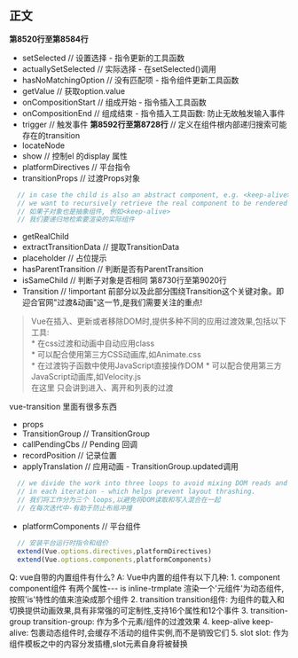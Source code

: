 正文
---
**第8520行至第8584行**
  * setSelected // 设置选择 - 指令更新的工具函数
  * actuallySetSelected // 实际选择 - 在setSelected()调用
  * hasNoMatchingOption //  没有匹配项 - 指令组件更新工具函数
  * getValue  // 获取option.value 
  * onCompositionStart  // 组成开始 - 指令插入工具函数
  * onCompositionEnd  //   组成结束 - 指令插入工具函数: 防止无故触发输入事件
  * trigger // 触发事件
**第8592行至第8728行**
  //  定义在组件根内部递归搜索可能存在的transition
  * locateNode 
  * show  // 控制el 的display 属性
  * platformDirectives // 平台指令
  * transitionProps // 过渡Props对象
```javascript
  // in case the child is also an abstract component, e.g. <keep-alive>
  // we want to recursively retrieve the real component to be rendered
  // 如果子对象也是抽象组件, 例如<keep-alive>
  // 我们要递归地检索要渲染的实际组件
```
  * getRealChild
  * extractTransitionData // 提取TransitionData
  * placeholder // 占位提示
  * hasParentTransition // 判断是否有ParentTransition
  * isSameChild // 判断子对象是否相同
第8730行至第9020行
  * Transition  // !important
  前部分以及此部分围绕Transition这个关键对象。即迎合官网"过渡&动画"这一节,是我们需要关注的重点!
  > Vue在插入、更新或者移除DOM时,提供多种不同的应用过渡效果,包括以下工具:  
    * 在css过渡和动画中自动应用class  
    * 可以配合使用第三方CSS动画库,如Animate.css  
    * 在过渡钩子函数中使用JavaScript直接操作DOM
    * 可以配合使用第三方JavaScript动画库,如Velocity.js  
    在这里 只会讲到进入、离开和列表的过渡  

vue-transition 里面有很多东西
  * props
  * TransitionGroup //  TransitionGroup
  * callPendingCbs  // Pending 回调
  * recordPosition  // 记录位置
  * applyTranslation  // 应用动画 - TransitionGroup.updated调用
```javascript
  // we divide the work into three loops to avoid mixing DOM reads and writes
  // in each iteration - which helps prevent layout thrashing.
  // 我们将工作分为三个 loops,以避免将DOM读取和写入混合在一起  
  // 在每次迭代中-有助于防止布局冲撞
```
  * platformComponents  // 平台组件
```javascript
  // 安装平台运行时指令和组价
  extend(Vue.options.directives,platformDirectives)
  extend(Vue.options.components,platformComponents)
```
  Q: vue自带的内置组件有什么?
  A: Vue中内置的组件有以下几种:
    1. component 
       component组件 有两个属性--- is inline-trmplate
       渲染一个'元组件'为动态组件,按照'is'特性的值来渲染成那个组件
    2. transition 
       transition组件: 为组件的载入和切换提供动画效果,具有非常强的可定制性,支持16个属性和12个事件
    3. transition-group
       transition-group: 作为多个元素/组件的过渡效果
    4. keep-alive
       keep-alive: 包裹动态组件时,会缓存不活动的组件实例,而不是销毁它们
    5. slot 
       slot: 作为组件模板之中的内容分发插槽,slot元素自身将被替换
